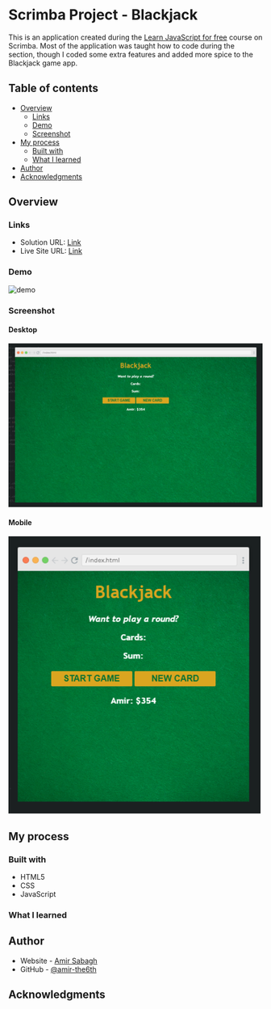 # Scrimba Project - Blackjack

This is an application created during the [Learn JavaScript for free](https://scrimba.com/learn/learnjavascript) course on Scrimba. 
Most of the application was taught how to code during the section, though I coded some extra features and added more spice to the Blackjack game app. 

## Table of contents

- [Overview](#overview)
  - [Links](#links)
  - [Demo](#demo)
  - [Screenshot](#screenshot)
- [My process](#my-process)
  - [Built with](#built-with)
  - [What I learned](#what-i-learned)
- [Author](#author)
- [Acknowledgments](#acknowledgments)


## Overview

### Links

- Solution URL: [Link](https://github.com/amir-the6th/Blackjack)
- Live Site URL: [Link](https://dazzling-hotteok-62e009.netlify.app/)

### Demo
![demo](images/demo.gif)

### Screenshot

#### Desktop
![desktop screenshot](./images/screenshot-desktop.png)

#### Mobile
<img alt="mobile screenshot" src="./images/screenshot-mobile.png" width="500px" />

## My process

### Built with

- HTML5
- CSS
- JavaScript

### What I learned

## Author

- Website - [Amir Sabagh](https://arsenicolos.com)
- GitHub - [@amir-the6th](https://github.com/amir-the6th)

## Acknowledgments
